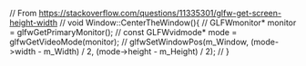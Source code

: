 // From https://stackoverflow.com/questions/11335301/glfw-get-screen-height-width
// void Window::CenterTheWindow(){
// GLFWmonitor* monitor = glfwGetPrimaryMonitor();
// const GLFWvidmode* mode = glfwGetVideoMode(monitor);
// glfwSetWindowPos(m_Window, (mode->width - m_Width) / 2, (mode->height - m_Height) / 2);
// }